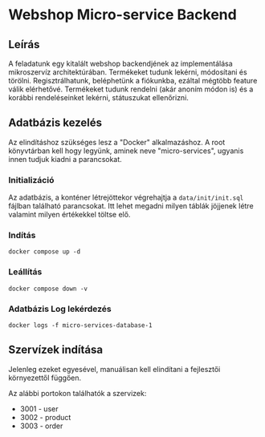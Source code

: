 # Webshop Micro-service Backend

## Leírás

A feladatunk egy kitalált webshop backendjének az implementálása mikroszervíz architektúrában. Termékeket tudunk lekérni, módosítani és törölni. Regisztrálhatunk, beléphetünk a fiókunkba, ezáltal mégtöbb feature válik elérhetővé. Termékeket tudunk rendelni (akár anoním módon is) és a korábbi rendeléseinket lekérni, státuszukat ellenőrizni. 

## Adatbázis kezelés

Az elindításhoz szükséges lesz a "Docker" alkalmazáshoz. A root könyvtárban kell hogy legyünk, aminek neve "micro-services", ugyanis innen tudjuk kiadni a parancsokat.

### Initializáció

Az adatbázis, a konténer létrejöttekor végrehajtja a `data/init/init.sql` fájlban található parancsokat. Itt lehet megadni milyen táblák jöjjenek létre valamint milyen értékekkel töltse elő.

### Indítás

```
docker compose up -d
```

### Leállítás

```
docker compose down -v
```

### Adatbázis Log lekérdezés

```
docker logs -f micro-services-database-1
```

## Szervízek indítása

Jelenleg ezeket egyesével, manuálisan kell elindítani a fejlesztői környezettől függően.

Az alábbi portokon találhatók a szervizek:
- 3001 - user
- 3002 - product
- 3003 - order